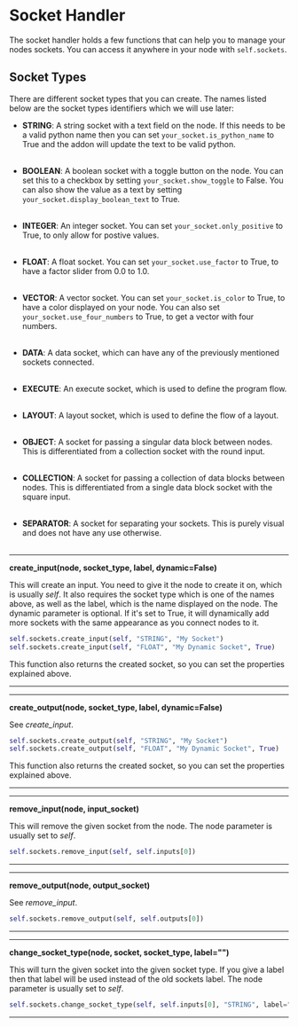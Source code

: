 # Socket Handler
The socket handler holds a few functions that can help you to manage your nodes sockets. You can access it anywhere in your node with ```self.sockets```.

## Socket Types
There are different socket types that you can create. The names listed below are the socket types identifiers which we will use later:

* **STRING**: A string socket with a text field on the node. If this needs to be a valid python name then you can set ```your_socket.is_python_name``` to True and the addon will update the text to be valid python.
<br><br>

* **BOOLEAN**: A boolean socket with a toggle button on the node. You can set this to a checkbox by setting ```your_socket.show_toggle``` to False. You can also show the value as a text by setting ```your_socket.display_boolean_text``` to True.
<br><br>

* **INTEGER**: An integer socket. You can set ```your_socket.only_positive``` to True, to only allow for postive values.
<br><br>

* **FLOAT**: A float socket. You can set ```your_socket.use_factor``` to True, to have a factor slider from 0.0 to 1.0.
<br><br>

* **VECTOR**: A vector socket. You can set ```your_socket.is_color``` to True, to have a color displayed on your node. You can also set ```your_socket.use_four_numbers``` to True, to get a vector with four numbers.
<br><br>

* **DATA**: A data socket, which can have any of the previously mentioned sockets connected.
<br><br>

* **EXECUTE**: An execute socket, which is used to define the program flow.
<br><br>

* **LAYOUT**: A layout socket, which is used to define the flow of a layout.
<br><br>

* **OBJECT**: A socket for passing a singular data block between nodes. This is differentiated from a collection socket with the round input.
<br><br>

* **COLLECTION**: A socket for passing a collection of data blocks between nodes. This is differentiated from a single data block socket with the square input.
<br><br>

* **SEPARATOR**: A socket for separating your sockets. This is purely visual and does not have any use otherwise.
<br><br>


---
**create_input(node, socket_type, label, dynamic=False)**

This will create an input. You need to give it the node to create it on, which is usually _self_. It also requires the socket type which is one of the names above, as well as the label, which is the name displayed on the node. The dynamic parameter is optional. If it's set to True, it will dynamically add more sockets with the same appearance as you connect nodes to it.

```python
self.sockets.create_input(self, "STRING", "My Socket")
self.sockets.create_input(self, "FLOAT", "My Dynamic Socket", True)
```

This function also returns the created socket, so you can set the properties explained above.

---


---
**create_output(node, socket_type, label, dynamic=False)**

See _create_input_.

```python
self.sockets.create_output(self, "STRING", "My Socket")
self.sockets.create_output(self, "FLOAT", "My Dynamic Socket", True)
```

This function also returns the created socket, so you can set the properties explained above.

---


---
**remove_input(node, input_socket)**

This will remove the given socket from the node. The node parameter is usually set to _self_.

```python
self.sockets.remove_input(self, self.inputs[0])
```

---


---
**remove_output(node, output_socket)**

See _remove_input_.

```python
self.sockets.remove_output(self, self.outputs[0])
```

---


---
**change_socket_type(node, socket, socket_type, label="")**

This will turn the given socket into the given socket type. If you give a label then that label will be used instead of the old sockets label. The node parameter is usually set to _self_.

```python
self.sockets.change_socket_type(self, self.inputs[0], "STRING", label="I'm now a string!")
```

---